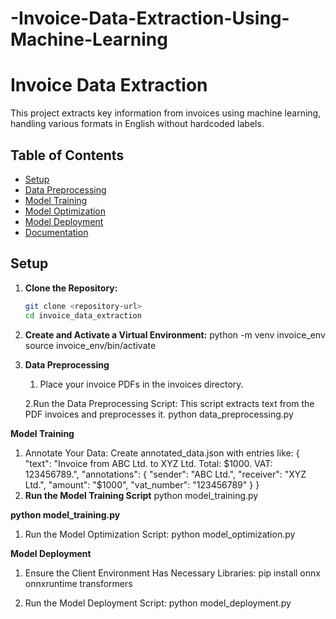 # -Invoice-Data-Extraction-Using-Machine-Learning
# Invoice Data Extraction

This project extracts key information from invoices using machine learning, handling various formats in English without hardcoded labels.

## Table of Contents

- [Setup](#setup)
- [Data Preprocessing](#data-preprocessing)
- [Model Training](#model-training)
- [Model Optimization](#model-optimization)
- [Model Deployment](#model-deployment)
- [Documentation](#documentation)

## Setup

1. **Clone the Repository:**
   ```sh
   git clone <repository-url>
   cd invoice_data_extraction
2. **Create and Activate a Virtual Environment:**
   python -m venv invoice_env
source invoice_env/bin/activate
3. **Data Preprocessing**
   1. Place your invoice PDFs in the invoices directory.

   2.Run the Data Preprocessing Script:
    This script extracts text from the PDF invoices and preprocesses it.
 python data_preprocessing.py

**Model Training**
1. Annotate Your Data: Create annotated_data.json with entries like:
{
    "text": "Invoice from ABC Ltd. to XYZ Ltd. Total: $1000. VAT: 123456789.",
    "annotations": {
        "sender": "ABC Ltd.",
        "receiver": "XYZ Ltd.",
        "amount": "$1000",
        "vat_number": "123456789"
    }
}
2. **Run the Model Training Script**
 python model_training.py

**python model_training.py**
1. Run the Model Optimization Script:
   python model_optimization.py

**Model Deployment**
1. Ensure the Client Environment Has Necessary Libraries:
   pip install onnx onnxruntime transformers
   
3. Run the Model Deployment Script:
   python model_deployment.py








   

   
